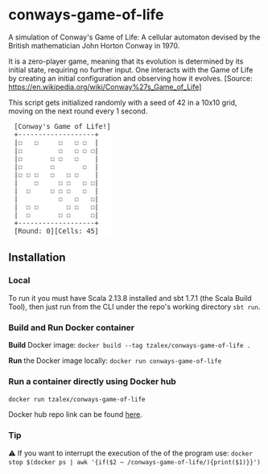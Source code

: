 # conways-game-of-life
A simulation of Conway's Game of Life: A cellular automaton devised by the British mathematician John Horton Conway in 1970.

It is a zero-player game, meaning that its evolution is determined by its initial state, requiring no further input. One interacts with the Game of Life by creating an initial configuration and observing how it evolves. [Source: https://en.wikipedia.org/wiki/Conway%27s_Game_of_Life]

This script gets initialized randomly with a seed of 42 in a 10x10 grid, moving on the next round every 1 second.

![Alt text](https://github.com/Tzal3x/conways-game-of-life/blob/main/gameoflife.gif)

## Installation
### Local
To run it you must have Scala 2.13.8 installed and sbt 1.7.1
 (the Scala Build Tool), then just run from the CLI under the repo's working directory `sbt run`.

### Build and Run Docker container
**Build** Docker image: `docker build --tag tzalex/conways-game-of-life .`

**Run** the Docker image locally: `docker run conways-game-of-life`

### Run a container directly using Docker hub
`docker run tzalex/conways-game-of-life`

Docker hub repo link can be found [here](https://hub.docker.com/repository/docker/tzalex/conways-game-of-life).


### Tip 
⚠️ If you want to interrupt the execution of the of the program use: `docker stop $(docker ps | awk '{if($2 ~ /conways-game-of-life/){print($1)}}')`




